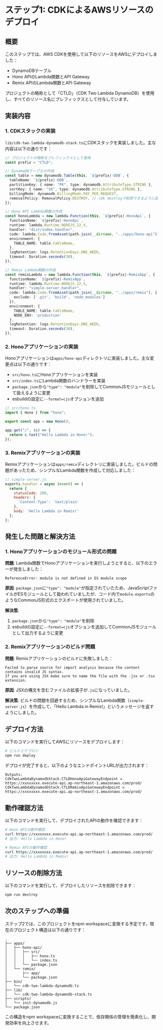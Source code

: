 # ステップ1: CDKによるAWSリソースのデプロイ

## 概要

このステップでは、AWS CDKを使用して以下のリソースをAWSにデプロイしました：

- DynamoDBテーブル
- Hono APIのLambda関数とAPI Gateway
- Remix APIのLambda関数とAPI Gateway

プロジェクトの略称として「CTLD」（CDK Two Lambda DynamoDB）を使用し、すべてのリソース名にプレフィックスとして付与しています。

## 実装内容

### 1. CDKスタックの実装

`lib/cdk-two-lambda-dynamodb-stack.ts`にCDKスタックを実装しました。主な内容は以下の通りです：

```typescript
// プロジェクトの略称をプレフィックスとして使用
const prefix = "CTLD";

// DynamoDBテーブルの作成
const table = new dynamodb.Table(this, `${prefix}-DDB`, {
  tableName: `${prefix}-DDB`,
  partitionKey: { name: "PK", type: dynamodb.AttributeType.STRING },
  sortKey: { name: "SK", type: dynamodb.AttributeType.STRING },
  billingMode: dynamodb.BillingMode.PAY_PER_REQUEST,
  removalPolicy: RemovalPolicy.DESTROY, // cdk destroyで削除できるように設定
});

// Hono API Lambda関数の作成
const honoLambda = new lambda.Function(this, `${prefix}-HonoApi`, {
  functionName: `${prefix}-HonoApi`,
  runtime: lambda.Runtime.NODEJS_22_X,
  handler: "dist/index.handler",
  code: lambda.Code.fromAsset(path.join(__dirname, "../apps/hono-api")),
  environment: {
    TABLE_NAME: table.tableName,
  },
  logRetention: logs.RetentionDays.ONE_WEEK,
  timeout: Duration.seconds(30),
});

// Remix Lambda関数の作成
const remixLambda = new lambda.Function(this, `${prefix}-RemixApp`, {
  functionName: `${prefix}-RemixApp`,
  runtime: lambda.Runtime.NODEJS_22_X,
  handler: "simple-server.handler",
  code: lambda.Code.fromAsset(path.join(__dirname, "../apps/remix"), {
    exclude: ['.git', 'build', 'node_modules']
  }),
  environment: {
    TABLE_NAME: table.tableName,
    NODE_ENV: 'production'
  },
  logRetention: logs.RetentionDays.ONE_WEEK,
  timeout: Duration.seconds(30),
});
```

### 2. Honoアプリケーションの実装

Honoアプリケーションは`apps/hono-api`ディレクトリに実装しました。主な変更点は以下の通りです：

- `src/hono.ts`にHonoアプリケーションを実装
- `src/index.ts`にLambda関数のハンドラーを実装
- `package.json`から`"type": "module"`を削除してCommonJSモジュールとして扱えるように変更
- esbuildの設定に`--format=cjs`オプションを追加

```typescript
// src/hono.ts
import { Hono } from "hono";

export const app = new Hono();

app.get("/", (c) => {
  return c.text("Hello Lambda in Hono!");
});
```

### 3. Remixアプリケーションの実装

Remixアプリケーションは`apps/remix`ディレクトリに実装しました。ビルドの問題があったため、シンプルなLambda関数を作成して対応しました：

```javascript
// simple-server.js
exports.handler = async (event) => {
  return {
    statusCode: 200,
    headers: {
      'Content-Type': 'text/plain'
    },
    body: 'Hello Lambda in Remix!'
  };
};
```

## 発生した問題と解決方法

### 1. Honoアプリケーションのモジュール形式の問題

**問題**: Lambda関数でHonoアプリケーションを実行しようとすると、以下のエラーが発生しました：

```
ReferenceError: module is not defined in ES module scope
```

**原因**: `package.json`に`"type": "module"`が指定されていたため、JavaScriptファイルがESモジュールとして扱われていましたが、コード内で`module.exports`のようなCommonJS形式のエクスポートが使用されていました。

**解決策**:
1. `package.json`から`"type": "module"`を削除
2. esbuildの設定に`--format=cjs`オプションを追加してCommonJSモジュールとして出力するように変更

### 2. Remixアプリケーションのビルド問題

**問題**: Remixアプリケーションのビルドに失敗しました：

```
Failed to parse source for import analysis because the content contains invalid JS syntax.
If you are using JSX make sure to name the file with the .jsx or .tsx extension.
```

**原因**: JSXの構文を含むファイルの拡張子が`.js`になっていました。

**解決策**: ビルドの問題を回避するため、シンプルなLambda関数（`simple-server.js`）を作成して、「Hello Lambda in Remix!」というメッセージを返すようにしました。

## デプロイ方法

以下のコマンドを実行してAWSにリソースをデプロイします：

```bash
# ビルドとデプロイ
npm run deploy
```

デプロイが完了すると、以下のようなエンドポイントURLが出力されます：

```
Outputs:
CdkTwoLambdaDynamodbStack.CTLDHonoApiGatewayEndpoint = https://xxxxxxxx.execute-api.ap-northeast-1.amazonaws.com/prod/
CdkTwoLambdaDynamodbStack.CTLDRemixApiGatewayEndpoint = https://xxxxxxxx.execute-api.ap-northeast-1.amazonaws.com/prod/
```

## 動作確認方法

以下のコマンドを実行して、デプロイされたAPIの動作を確認できます：

```bash
# Hono APIの動作確認
curl https://xxxxxxxx.execute-api.ap-northeast-1.amazonaws.com/prod/
# 出力: Hello Lambda in Hono!

# Remix APIの動作確認
curl https://xxxxxxxx.execute-api.ap-northeast-1.amazonaws.com/prod/
# 出力: Hello Lambda in Remix!
```

## リソースの削除方法

以下のコマンドを実行して、デプロイしたリソースを削除できます：

```bash
npm run destroy
```

## 次のステップへの準備

ステップ2では、このプロジェクトをnpm workspaceに変換する予定です。現在のプロジェクト構造は以下の通りです：

```
.
├── apps/
│   ├── hono-api/
│   │   ├── src/
│   │   │   ├── hono.ts
│   │   │   └── index.ts
│   │   └── package.json
│   └── remix/
│       ├── app/
│       └── package.json
├── bin/
│   └── cdk-two-lambda-dynamodb.ts
├── lib/
│   └── cdk-two-lambda-dynamodb-stack.ts
├── scripts/
│   └── init-dynamodb.js
└── package.json
```

この構造をnpm workspaceに変換することで、依存関係の管理を簡素化し、開発効率を向上させます。

